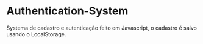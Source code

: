 # Authentication-System

Systema de cadastro e autenticação feito em Javascript, o cadastro é salvo usando o LocalStorage.
